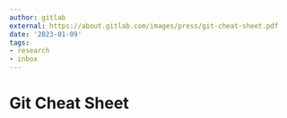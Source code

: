 ```yaml
---
author: gitlab
external: https://about.gitlab.com/images/press/git-cheat-sheet.pdf
date: '2023-01-09'
tags:
- research
- inbox
---
```


# Git Cheat Sheet
